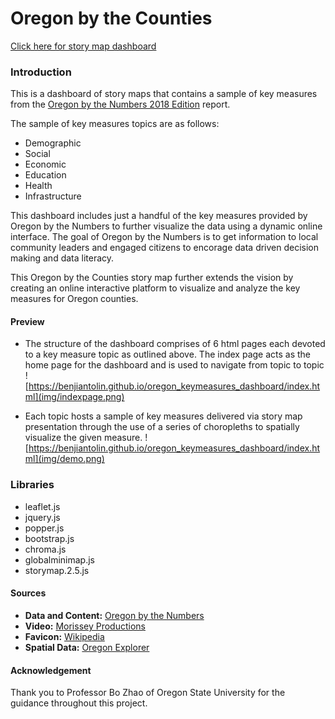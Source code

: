 # Oregon by the Counties


[Click here for story map dashboard](https://benjiantolin.github.io/oregon_keymeasures_dashboard/index.html)

### Introduction
This is a dashboard of story maps that contains a sample of key measures from the [Oregon by the Numbers 2018 Edition](https://www.tfff.org/select-books/book/oregon-numbers) report.

The sample of key measures topics are as follows:

- Demographic
- Social
- Economic
- Education
- Health
- Infrastructure

This dashboard includes just a handful of the key measures provided by Oregon by the Numbers to further visualize the data using a dynamic online interface. The goal of Oregon by the Numbers is to get information to local community leaders and engaged citizens to encorage data driven decision making and data literacy.

This Oregon by the Counties story map further extends the vision by creating an online interactive platform to visualize and analyze the key measures for Oregon counties.

#### Preview
- The structure of the dashboard comprises of 6 html pages each devoted to a key measure topic as outlined above. The index page acts as the home page for the dashboard and is used to navigate from topic to topic
![https://benjiantolin.github.io/oregon_keymeasures_dashboard/index.html](img/indexpage.png)

- Each topic hosts a sample of key measures delivered via story map presentation through the use of a series of choropleths to spatially visualize the given measure.
![https://benjiantolin.github.io/oregon_keymeasures_dashboard/index.html](img/demo.png)


### Libraries
- leaflet.js
- jquery.js
- popper.js
- bootstrap.js
- chroma.js
- globalminimap.js
- storymap.2.5.js

#### Sources
- **Data and Content:** [Oregon by the Numbers](https://www.tfff.org/select-books/book/oregon-numbers)
- **Video:** [Morissey Productions](https://www.youtube.com/watch?v=V2vwFS8ae2I&t=2s)
- **Favicon:** [Wikipedia](https://www.wikipedia.org/)
- **Spatial Data:** [Oregon Explorer](https://oregonexplorer.info/)

#### Acknowledgement
Thank you to Professor Bo Zhao of Oregon State University for the guidance throughout this project.
